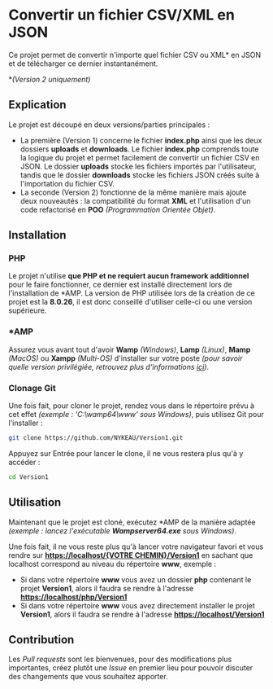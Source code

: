 # Convertir un fichier CSV/XML en JSON

Ce projet permet de convertir n'importe quel fichier CSV ou XML* en JSON et de télécharger ce dernier instantanément.

**(Version 2 uniquement)*

## Explication

Le projet est découpé en deux versions/parties principales :

- La première (Version 1) concerne le fichier **index.php** ainsi que les deux dossiers **uploads** et **downloads**. Le fichier **index.php** comprends toute la logique du projet et permet facilement de convertir un fichier CSV en JSON. Le dossier **uploads** stocke les fichiers importés par l'utilisateur, tandis que le dossier **downloads** stocke les fichiers JSON créés suite à l'importation du fichier CSV.
- La seconde (Version 2) fonctionne de la même manière mais ajoute deux nouveautés : la compatibilité du format **XML** et l'utilisation d'un code refactorisé en **POO** *(Programmation Orientée Objet)*.

## Installation

### PHP

Le projet n'utilise **que PHP et ne requiert aucun framework additionnel** pour le faire fonctionner, ce dernier est installé directement lors de l'installation de *AMP. La version de PHP utilisée lors de la création de ce projet est la **8.0.26**, il est donc conseillé d'utiliser celle-ci ou une version supérieure.

### *AMP

Assurez vous avant tout d'avoir **Wamp** *(Windows)*, **Lamp** *(Linux)*, **Mamp** *(MacOS)* ou **Xampp** *(Multi-OS)* d'installer sur votre poste *(pour savoir quelle version privilégiée, retrouvez plus d'informations [ici](https://www.letecode.com/quest-ce-que-wamp-lamp-mamp-xampp-et-quelle-difference-faut-il-faire))*.

### Clonage Git

Une fois fait, pour cloner le projet, rendez vous dans le répertoire prévu à cet effet *(exemple : 'C:\wamp64\www' sous Windows)*, puis utilisez Git pour l'installer :

```bash
git clone https://github.com/NYKEAU/Version1.git
```
Appuyez sur Entrée pour lancer le clone, il ne vous restera plus qu'à y accéder :
```bash
cd Version1
```

## Utilisation

Maintenant que le projet est cloné, exécutez *AMP de la manière adaptée *(exemple : lancez l'exécutable **Wampserver64.exe** sous Windows)*.

Une fois fait, il ne vous reste plus qu'à lancer votre navigateur favori et vous rendre sur **[https://localhost/{VOTRE CHEMIN}/Version1]()** en sachant que localhost correspond au niveau du répertoire **www**, exemple :

- Si dans votre répertoire **www** vous avez un dossier **php** contenant le projet **Version1**, alors il faudra se rendre à l'adresse **[https://localhost/php/Version1](https://localhost/php/Version1)**
- Si dans votre répertoire **www** vous avez directement installer le projet **Version1**, alors il faudra se rendre à l'adresse **[https://localhost/Version1](https://localhost/Version1)**

## Contribution

Les *Pull requests* sont les bienvenues, pour des modifications plus importantes, créez plutôt une *Issue* en premier lieu pour pouvoir discuter des changements que vous souhaitez apporter.